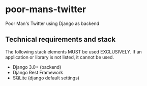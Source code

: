 # poor-mans-twitter
Poor Man's Twitter using Django as backend

## Technical requirements and stack

The following stack elements MUST be used EXCLUSIVELY. If an application or library is not listed, it cannot be used.

* Django 3.0+ (backend)
* Django Rest Framework
* SQLite (django default settings)
